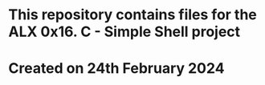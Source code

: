 # This repository contains files for the ALX 0x16. C - Simple Shell project
# Created on 24th February 2024
